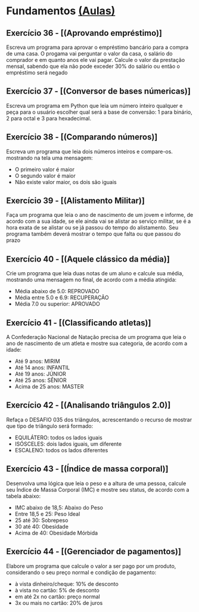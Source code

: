 # Fundamentos [(Aulas)](http://www.cursoemvideo.com/course/curso-python-3/)

## Exercício 36 - [(Aprovando empréstimo)]
Escreva um programa para aprovar o empréstimo bancário para a compra de uma casa.
O progama vai perguntar o valor da casa, o salário do comprador e em quanto anos ele vai pagar.
Calcule o valor da prestação mensal, sabendo que ela não pode exceder 30% do salário ou então o empréstimo será negado

## Exercício 37 - [(Conversor de bases númericas)]
Escreva um programa em Python que leia um número inteiro qualquer e peça para o usuário escolher qual será a base de conversão: 1 para binário, 2 para octal e 3 para hexadecimal.

## Exercício 38 - [(Comparando números)]
Escreva um programa que leia dois números inteiros e compare-os. mostrando na tela uma mensagem:
- O primeiro valor é maior
- O segundo valor é maior
- Não existe valor maior, os dois são iguais

## Exercício 39 - [(Alistamento Militar)]
Faça um programa que leia o ano de nascimento de um jovem e informe, de acordo com a sua idade, se ele ainda vai se alistar ao serviço militar, se é a hora exata de se alistar ou se já passou do tempo do alistamento.
Seu programa também deverá mostrar o tempo que falta ou que passou do prazo

## Exercício 40 - [(Aquele clássico da média)]
Crie um programa que leia duas notas de um aluno e calcule sua média, mostrando uma mensagem no final, de acordo com a média atingida:
- Média abaixo de 5.0: REPROVADO
- Média entre 5.0 e 6.9: RECUPERAÇÃO
- Média 7.0 ou superior: APROVADO

## Exercício 41 - [(Classificando atletas)]
A Confederação Nacional de Natação precisa de um programa que leia o ano de nascimento de um atleta e mostre sua categoria, de acordo com a idade:
- Até 9 anos: MIRIM
- Até 14 anos: INFANTIL
- Até 19 anos: JÚNIOR
- Até 25 anos: SÊNIOR
- Acima de 25 anos: MASTER

## Exercício 42 - [(Analisando triângulos 2.0)]
Refaça o DESAFIO 035 dos triângulos, acrescentando o recurso de mostrar que tipo de triângulo será formado:
- EQUILÁTERO: todos os lados iguais
- ISÓSCELES: dois lados iguais, um diferente
- ESCALENO: todos os lados diferentes

## Exercício 43 - [(Índice de massa corporal)]
Desenvolva uma lógica que leia o peso e a altura de uma pessoa, calcule seu Índice de Massa Corporal (IMC) e mostre seu status, de acordo com a tabela abaixo:
- IMC abaixo de 18,5: Abaixo do Peso
- Entre 18,5 e 25: Peso Ideal
- 25 até 30: Sobrepeso
- 30 até 40: Obesidade
- Acima de 40: Obesidade Mórbida

## Exercício 44 - [(Gerenciador de pagamentos)]
Elabore um programa que calcule o valor a ser pago por um produto, considerando o seu preço normal e condição de pagamento:
- à vista dinheiro/cheque: 10% de desconto
- à vista no cartão: 5% de desconto
- em até 2x no cartão: preço normal
- 3x ou mais no cartão: 20% de juros
